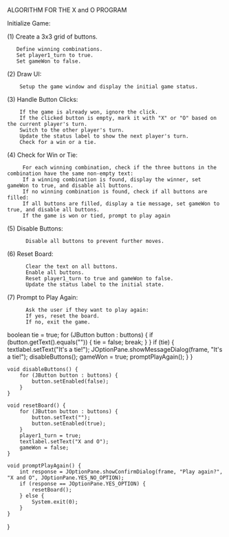 ALGORITHM FOR THE X and O PROGRAM

Initialize Game:

(1) Create a 3x3 grid of buttons.

       Define winning combinations.
       Set player1_turn to true.
       Set gameWon to false.
(2) Draw UI:

        Setup the game window and display the initial game status.
(3) Handle Button Clicks:

        If the game is already won, ignore the click.
        If the clicked button is empty, mark it with "X" or "O" based on the current player's turn.
        Switch to the other player's turn.
        Update the status label to show the next player's turn.
        Check for a win or a tie.
(4) Check for Win or Tie:

         For each winning combination, check if the three buttons in the combination have the same non-empty text:
         If a winning combination is found, display the winner, set gameWon to true, and disable all buttons.
         If no winning combination is found, check if all buttons are filled:
         If all buttons are filled, display a tie message, set gameWon to true, and disable all buttons.
         If the game is won or tied, prompt to play again
(5) Disable Buttons:

          Disable all buttons to prevent further moves.
(6) Reset Board:

          Clear the text on all buttons.
          Enable all buttons.
          Reset player1_turn to true and gameWon to false.
          Update the status label to the initial state.
(7) Prompt to Play Again:

          Ask the user if they want to play again:
          If yes, reset the board.
          If no, exit the game.

boolean tie = true;
        for (JButton button : buttons) {
            if (button.getText().equals("")) {
                tie = false;
                break;
            }
        }
        if (tie) {
            textlabel.setText("It's a tie!");
            JOptionPane.showMessageDialog(frame, "It's a tie!");
            disableButtons();
            gameWon = true;
            promptPlayAgain();
        }
    }

    void disableButtons() {
        for (JButton button : buttons) {
            button.setEnabled(false);
        }
    }

    void resetBoard() {
        for (JButton button : buttons) {
            button.setText("");
            button.setEnabled(true);
        }
        player1_turn = true;
        textlabel.setText("X and O");
        gameWon = false;
    }

    void promptPlayAgain() {
        int response = JOptionPane.showConfirmDialog(frame, "Play again?", "X and O", JOptionPane.YES_NO_OPTION);
        if (response == JOptionPane.YES_OPTION) {
            resetBoard();
        } else {
            System.exit(0);
        }
    }
}
